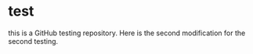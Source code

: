 # test
this is a GitHub testing repository.
Here is the second modification for the second testing.
